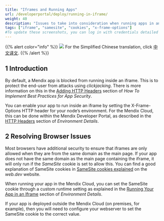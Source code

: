 ```yaml
---
title: "Iframes and Running Apps"
url: /developerportal/deploy/running-in-iframe/
weight: 40
description: "Issues to take into consideration when running apps in an iframe"
tags: ["iframe", "samesite", "cookies", "x-frame-options"]
#To update these screenshots, you can log in with credentials detailed in How to Update Screenshots Using Team Apps.
---
```


{{% alert color="info" %}}
<img src="/attachments/china.png" class="d-inline-block" /> For the Simplified Chinese translation, click [中文译文](https://cdn.mendix.tencent-cloud.com/documentation/developerportal/running-in-iframe.pdf).
{{% /alert %}}

## 1 Introduction

By default, a Mendix app is blocked from running inside an iframe. This is to protect the end-user from attacks using *clickjacking*. There is more information on this in the [Adding HTTP Headers](/howto/security/best-practices-security/#adding-http-header) section of *How To Implement Best Practices for App Security*.

You can enable your app to run inside an iframe by setting the X-Frame-Options HTTP header for your node’s environment. For the Mendix Cloud, this can be done within the Mendix Developer Portal, as described in the [HTTP Headers](/developerportal/deploy/environments-details/#http-headers) section of *Environment Details*.

## 2 Resolving Browser Issues

Most browsers have additional security to ensure that iframes are only allowed when they are from the same domain as the main page. If your app does not have the same domain as the main page containing the iframe, it will only run if the *SameSite* cookie is set to allow this. You can find a good explanation of SameSite cookies in [SameSite cookies explained](https://web.dev/samesite-cookies-explained/) on the *web.dev* website.

When running your app in the Mendix Cloud, you can set the SameSite cookie through a custom runtime setting as explained in the [Running Your App in an Iframe](/developerportal/deploy/environments-details/#iframe) section of *Environment Details*.

If your app is deployed outside the Mendix Cloud (on premises, for example), then you will need to configure your webserver to set the SameSite cookie to the correct value.
